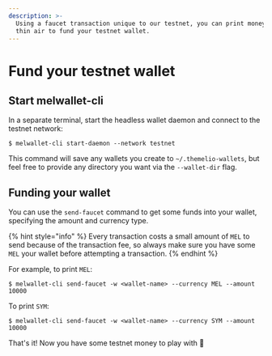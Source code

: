 ```yaml
---
description: >-
  Using a faucet transaction unique to our testnet, you can print money out of
  thin air to fund your testnet wallet.
---
```


# Fund your testnet wallet

## Start melwallet-cli <a href="#start-melwalletd" id="start-melwalletd"></a>

In a separate terminal, start the headless wallet daemon and connect to the testnet network:

```shell-session
$ melwallet-cli start-daemon --network testnet
```

This command will save any wallets you create to `~/.themelio-wallets`, but feel free to provide any directory you want via the `--wallet-dir` flag.

## Funding your wallet

You can use the `send-faucet` command to get some funds into your wallet, specifying the amount and currency type.

{% hint style="info" %}
Every transaction costs a small amount of `MEL` to send because of the transaction fee, so always make sure you have some `MEL` your wallet before attempting a transaction.
{% endhint %}

For example, to print `MEL`:

```shell-session
$ melwallet-cli send-faucet -w <wallet-name> --currency MEL --amount 10000
```

To print `SYM`:

```shell-session
$ melwallet-cli send-faucet -w <wallet-name> --currency SYM --amount 10000
```

That's it! Now you have some testnet money to play with :tada:
